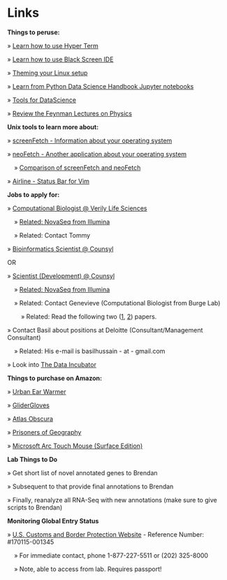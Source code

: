 # Links

**Things to peruse:**

» [Learn how to use Hyper Term](https://hyper.is)

» [Learn how to use Black Screen IDE](https://github.com/vshatskyi/black-screen)

» [Theming your Linux setup](https://www.reddit.com/r/unixporn/comments/5hjy1n/i3_long_time_no_see/)

» [Learn from Python Data Science Handbook Jupyter notebooks](https://github.com/jakevdp/PythonDataScienceHandbook)

» [Tools for DataScience](https://jeffersonheard.github.io/2017/01/being-a-data-scientist-my-experience-and-toolset/)

» [Review the Feynman Lectures on Physics](http://www.feynmanlectures.caltech.edu)

**Unix tools to learn more about:**

» [screenFetch - Information about your operating system](https://github.com/KittyKatt/screenFetch)

» [neoFetch - Another application about your operating system](https://github.com/dylanaraps/neofetch)

&nbsp;&nbsp;&nbsp;&nbsp;» [Comparison of screenFetch and neoFetch](https://github.com/dylanaraps/neofetch/wiki/Neofetch-vs-Screenfetch)

» [Airline - Status Bar for Vim](https://github.com/vim-airline/vim-airline)

**Jobs to apply for:**

» [Computational Biologist @ Verily Life Sciences](https://www.google.com/about/careers/search#!t=jo&jid=240155001&)

&nbsp;&nbsp;&nbsp;&nbsp;» [Related: NovaSeq from Illumina](http://www.illumina.com/systems/sequencing-platforms/novaseq.html)

&nbsp;&nbsp;&nbsp;&nbsp;» Related: Contact Tommy

» [Bioinformatics Scientist @ Counsyl](https://www.counsyl.com/careers/bioinformatics-scientist/)

OR

» [Scientist (Development) @ Counsyl](https://www.counsyl.com/careers/scientist-development/)

&nbsp;&nbsp;&nbsp;&nbsp;» [Related: NovaSeq from Illumina](http://www.illumina.com/systems/sequencing-platforms/novaseq.html)

&nbsp;&nbsp;&nbsp;&nbsp;» Related: Contact Genevieve (Computational Biologist from Burge Lab)

&nbsp;&nbsp;&nbsp;&nbsp;&nbsp;&nbsp;&nbsp;&nbsp;» Related: Read the following two ([1](https://github.com/adityaradhakrishnan/Links/blob/master/Files/Gould-RNA-Branch-2016.pdf), [2](https://github.com/adityaradhakrishnan/Links/blob/master/Files/Gould-PNAS-miRNA-2011.pdf)) papers.

» Contact Basil about positions at Deloitte (Consultant/Management Consultant)

&nbsp;&nbsp;&nbsp;&nbsp;» Related: His e-mail is basilhussain - at - gmail.com

» Look into [The Data Incubator](https://www.thedataincubator.com/fellowship.html#apply?ref=wQ2Fyb2xpbmUuS2VsbHlAamh1LmVkdQ==)

**Things to purchase on Amazon:**

» [Urban Ear Warmer](https://www.amazon.com/180s-Urban-Warmer-Black-Size/dp/B007EKQMFQ/ref=lp_2474986011_1_3?s=apparel&ie=UTF8&qid=1484066714&sr=1-3&nodeID=2474986011)

» [GliderGloves](https://www.amazon.com/dp/B0065PC552/?tag=thewire06-20&linkCode=xm2&ascsubtag=WC11650)

» [Atlas Obscura](https://www.amazon.com/Atlas-Obscura-Explorers-Worlds-Wonders/dp/0761169083)

» [Prisoners of Geography](https://www.amazon.com/Prisoners-Geography-Explain-Everything-About/dp/1501121464)

» [Microsoft Arc Touch Mouse (Surface Edition)](https://www.amazon.com/dp/B00FG7MZP0/ref=psdc_11036491_t2_B009CP4PIW)

**Lab Things to Do**

» Get short list of novel annotated genes to Brendan 

» Subsequent to that provide final annotations to Brendan

» Finally, reanalyze all RNA-Seq with new annotations (make sure to give scripts to Brendan)

**Monitoring Global Entry Status**

» [U.S. Customs and Border Protection Website](https://help.cbp.gov/) - Reference Number: #170115-001345

&nbsp;&nbsp;&nbsp;&nbsp;» For immediate contact, phone 1-877-227-5511 or (202) 325-8000

&nbsp;&nbsp;&nbsp;&nbsp;» Note, able to access from lab. Requires passport!
